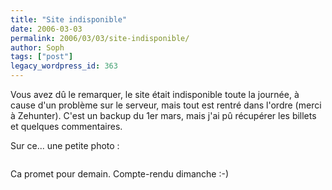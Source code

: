 ```yaml
---
title: "Site indisponible"
date: 2006-03-03
permalink: 2006/03/03/site-indisponible/
author: Soph
tags: ["post"]
legacy_wordpress_id: 363
---
```


Vous avez dû le remarquer, le site était indisponible toute la journée, à cause d'un problème sur le serveur, mais tout est rentré dans l'ordre (merci à Zehunter). C'est un backup du 1er mars, mais j'ai pû récupérer les billets et quelques commentaires.

Sur ce... une petite photo&nbsp;:

<!-- excerpt -->

<img src="https://64k.be/wp-content/uploads/2006/geek/lan-party-2006-03-04.jpg" alt="" />

Ca promet pour demain. Compte-rendu dimanche :-)
